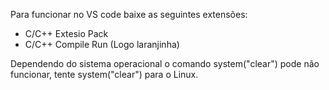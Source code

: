 Para funcionar no VS code baixe as seguintes extensões:

- C/C++ Extesio Pack
- C/C++ Compile Run (Logo laranjinha)

Dependendo do sistema operacional o comando system("clear") pode não funcionar, tente system("clear") para o Linux.
